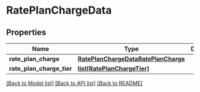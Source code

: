 # RatePlanChargeData

## Properties
Name | Type | Description | Notes
------------ | ------------- | ------------- | -------------
**rate_plan_charge** | [**RatePlanChargeDataRatePlanCharge**](RatePlanChargeDataRatePlanCharge.md) |  | 
**rate_plan_charge_tier** | [**list[RatePlanChargeTier]**](RatePlanChargeTier.md) |  | [optional] 

[[Back to Model list]](../README.md#documentation-for-models) [[Back to API list]](../README.md#documentation-for-api-endpoints) [[Back to README]](../README.md)

